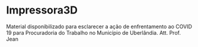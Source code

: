 # Impressora3D
Material disponibilizado para esclarecer a ação de enfrentamento ao COVID 19 para Procuradoria do Trabalho no Município de Uberlândia.
Att.
Prof. Jean
